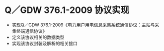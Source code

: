 # Q／GDW 376.1-2009 协议实现

* 实现Q／GDW 376.1-2009《电力用户用电信息采集系统通信协议：主站与采集终端通信协议》 
* 定义该协议相关的数据类型
* 实现该协议封装及解析的相关接口
